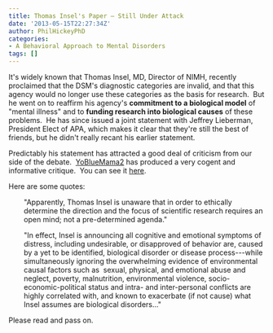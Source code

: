 ```yaml
---
title: Thomas Insel's Paper – Still Under Attack
date: '2013-05-15T22:27:34Z'
author: PhilHickeyPhD
categories:
- A Behavioral Approach to Mental Disorders
tags: []
---
```


It's widely known that Thomas Insel, MD, Director of NIMH, recently proclaimed that the DSM's diagnostic categories are invalid, and that this agency would no longer use these categories as the basis for research.  But he went on to reaffirm his agency's <strong>commitment to a biological model</strong> of "mental illness" and to <strong>funding research into biological causes</strong> of these problems.  He has since issued a joint statement with Jeffrey Lieberman, President Elect of APA, which makes it clear that they're still the best of friends, but he didn't really recant his earlier statement.

Predictably his statement has attracted a good deal of criticism from our side of the debate.  <a href="https://twitter.com/yobluemama2">YoBlueMama2</a> has produced a very cogent and informative critique.  You can see it <a href="http://involuntarytransformation.blogspot.com/2013/05/insels-assumptions-are-biased-beliefs.html#.UZP_wbWG0eU">here</a>.

Here are some quotes:
<p style="padding-left: 30px;">"Apparently, Thomas Insel is unaware that in order to ethically determine the direction and the focus of scientific research requires an open mind; not a pre-determined agenda."</p>
<p style="padding-left: 30px;">"In effect, Insel is announcing all cognitive and emotional symptoms of distress, including undesirable, or disapproved of behavior are, caused by a yet to be identified, biological disorder or disease process---while simultaneously ignoring the overwhelming evidence of environmental causal factors such as  sexual, physical, and emotional abuse and neglect, poverty, malnutrition, environmental violence, socio-economic-political status and intra- and inter-personal conflicts are highly correlated with, and known to exacerbate (if not cause) what Insel assumes are biological disorders..."</p>
Please read and pass on.